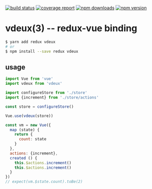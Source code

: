 [![build status](https://gitlab.com/citygro/vdeux/badges/latest/build.svg)](https://gitlab.com/citygro/vdeux/commits/latest)
[![coverage report](https://gitlab.com/citygro/vdeux/badges/latest/coverage.svg)](https://gitlab.com/citygro/vdeux/commits/latest)
[![npm downloads](https://img.shields.io/npm/dt/vdeux.svg)](https://npmjs.org/package/vdeux)
[![npm version](https://img.shields.io/npm/v/vdeux.svg)](https://npmjs.org/package/vdeux)

vdeux(3) -- redux-vue binding
=============================

```sh
$ yarn add redux vdeux
# or
$ npm install --save redux vdeux
```

## usage

```js
import Vue from 'vue'
import vdeux from 'vdeux'

import configureStore from './store'
import {increment} from './store/actions'

const store = configureStore()

Vue.use(vdeux(store))

const vm = new Vue({
  map (state) {
    return {
      count: state
    }
  },
  actions: {increment},
  created () {
    this.$actions.increment()
    this.$actions.increment()
  }
})
// expect(vm.$state.count).toBe(2)
```
